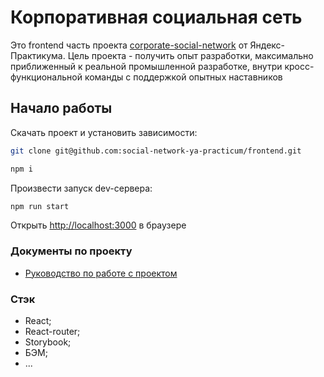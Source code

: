 # Корпоративная социальная сеть

Это frontend часть проекта [corporate-social-network](https://github.com/social-network-ya-practicum/corporate-social-network) от Яндекс-Практикума. Цель проекта - получить опыт разработки, максимально приближенный к реальной промышленной разработке, внутри кросс-функциональной команды с поддержкой опытных наставников

## Начало работы

Скачать проект и установить зависимости:

```bash
git clone git@github.com:social-network-ya-practicum/frontend.git
```

```bash
npm i
```

Произвести запуск dev-сервера:

```bash
npm run start
```

Открыть [http://localhost:3000](http://localhost:3000) в браузере

### Документы по проекту

- [Руководство по работе с проектом](https://github.com/apl-by/projectDraft/blob/main/docs/style-guide/style-guide.md)

### Стэк

- React;
- React-router;
- Storybook;
- БЭМ;
- ...
